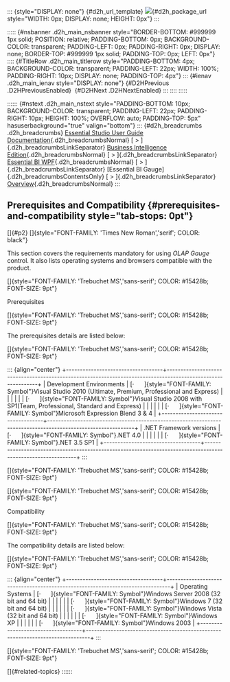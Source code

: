 ::: {style="DISPLAY: none"}
[](ms-xhelp:///?Id=d2h_url_template){#d2h_url_template} ![](!package_url!){#d2h_package_url style="WIDTH: 0px; DISPLAY: none; HEIGHT: 0px"}
:::

::::: {#nsbanner .d2h_main_nsbanner style="BORDER-BOTTOM: #999999 1px solid; POSITION: relative; PADDING-BOTTOM: 0px; BACKGROUND-COLOR: transparent; PADDING-LEFT: 0px; PADDING-RIGHT: 0px; DISPLAY: none; BORDER-TOP: #999999 1px solid; PADDING-TOP: 0px; LEFT: 0px"}
:::: {#TitleRow .d2h_main_titlerow style="PADDING-BOTTOM: 4px; BACKGROUND-COLOR: transparent; PADDING-LEFT: 22px; WIDTH: 100%; PADDING-RIGHT: 10px; DISPLAY: none; PADDING-TOP: 4px"}
::: {#ienav .d2h_main_ienav style="DISPLAY: none"}
[](ms-xhelp:///?Id=d82a7c8e-e223-4b3a-beec-44c81b1a4304){#D2HPrevious .D2HPreviousEnabled}  [](ms-xhelp:///?Id=d5d9142d-6c9f-45f0-b659-e895fbc65289){#D2HNext .D2HNextEnabled}
:::
::::
:::::

:::::: {#nstext .d2h_main_nstext style="PADDING-BOTTOM: 10px; BACKGROUND-COLOR: transparent; PADDING-LEFT: 22px; PADDING-RIGHT: 10px; HEIGHT: 100%; OVERFLOW: auto; PADDING-TOP: 5px" hasuserbackground="true" valign="bottom"}
::: {#d2h_breadcrumbs .d2h_breadcrumbs}
[Essential Studio User Guide Documentation](ms-xhelp:///?Id=12457748-09e3-4d74-a240-8e049cedf030){.d2h_breadcrumbsNormal} [ \> ]{.d2h_breadcrumbsLinkSeparator} [Business Intelligence Edition](ms-xhelp:///?Id=fdf33dd8-62b2-47b9-ad7b-fc50e590bca5){.d2h_breadcrumbsNormal} [ \> ]{.d2h_breadcrumbsLinkSeparator} [Essential BI WPF](ms-xhelp:///?Id=41e3d586-d922-4a01-8272-679fe4ae7343){.d2h_breadcrumbsNormal} [ \> ]{.d2h_breadcrumbsLinkSeparator} [Essential BI Gauge]{.d2h_breadcrumbsContentsOnly} [ \> ]{.d2h_breadcrumbsLinkSeparator} [Overview](ms-xhelp:///?Id=4f1747ee-bf9b-4dcd-b99f-af26af2ccdb7){.d2h_breadcrumbsNormal}
:::

## Prerequisites and Compatibility {#prerequisites-and-compatibility style="tab-stops: 0pt"}

[]{#p2} []{style="FONT-FAMILY: 'Times New Roman','serif'; COLOR: black"} 

This section covers the requirements mandatory for using *OLAP Gauge* control. It also lists operating systems and browsers compatible with the product.

[]{style="FONT-FAMILY: 'Trebuchet MS','sans-serif'; COLOR: #15428b; FONT-SIZE: 9pt"} 

Prerequisites

[]{style="FONT-FAMILY: 'Trebuchet MS','sans-serif'; COLOR: #15428b; FONT-SIZE: 9pt"} 

The prerequisites details are listed below:

[]{style="FONT-FAMILY: 'Trebuchet MS','sans-serif'; COLOR: #15428b; FONT-SIZE: 9pt"} 

::: {align="center"}
+-----------------------------------+-------------------------------------------------------------------------------------------------------------+
| Development Environments          | [·      ]{style="FONT-FAMILY: Symbol"}Visual Studio 2010 (Ultimate, Premium, Professional and Express)      |
|                                   |                                                                                                             |
|                                   | [·      ]{style="FONT-FAMILY: Symbol"}Visual Studio 2008 with SP1(Team, Professional, Standard and Express) |
|                                   |                                                                                                             |
|                                   | [·      ]{style="FONT-FAMILY: Symbol"}Microsoft Expression Blend 3 & 4                                      |
+-----------------------------------+-------------------------------------------------------------------------------------------------------------+
| .NET Framework versions           | [·      ]{style="FONT-FAMILY: Symbol"}.NET 4.0                                                              |
|                                   |                                                                                                             |
|                                   | [·      ]{style="FONT-FAMILY: Symbol"}.NET 3.5 SP1                                                          |
+-----------------------------------+-------------------------------------------------------------------------------------------------------------+
:::

[]{style="FONT-FAMILY: 'Trebuchet MS','sans-serif'; COLOR: #15428b; FONT-SIZE: 9pt"} 

[]{style="FONT-FAMILY: 'Trebuchet MS','sans-serif'; COLOR: #15428b; FONT-SIZE: 9pt"} 

Compatibility

[]{style="FONT-FAMILY: 'Trebuchet MS','sans-serif'; COLOR: #15428b; FONT-SIZE: 9pt"} 

The compatibility details are listed below:

[]{style="FONT-FAMILY: 'Trebuchet MS','sans-serif'; COLOR: #15428b; FONT-SIZE: 9pt"} 

::: {align="center"}
+-----------------------------------+-------------------------------------------------------------------------------+
| Operating Systems                 | [·      ]{style="FONT-FAMILY: Symbol"}Windows Server 2008 (32 bit and 64 bit) |
|                                   |                                                                               |
|                                   | [·      ]{style="FONT-FAMILY: Symbol"}Windows 7 (32 bit and 64 bit)           |
|                                   |                                                                               |
|                                   | [·      ]{style="FONT-FAMILY: Symbol"}Windows Vista (32 bit and 64 bit)       |
|                                   |                                                                               |
|                                   | [·      ]{style="FONT-FAMILY: Symbol"}Windows XP                              |
|                                   |                                                                               |
|                                   | [·      ]{style="FONT-FAMILY: Symbol"}Windows 2003                            |
+-----------------------------------+-------------------------------------------------------------------------------+
:::

[]{style="FONT-FAMILY: 'Trebuchet MS','sans-serif'; COLOR: #15428b; FONT-SIZE: 9pt"} 

[]{#related-topics}
::::::
